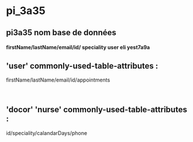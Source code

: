 # pi_3a35
## pi3a35 nom base de données
#### firstName/lastName/email/id/ speciality   user eli yest7a9a
## 'user' commonly-used-table-attributes : 
   <p> firstName/lastName/email/id/appointments <p>
<br>

## 'docor' 'nurse' commonly-used-table-attributes : 
   <p> id/speciality/calandarDays/phone  <p>
